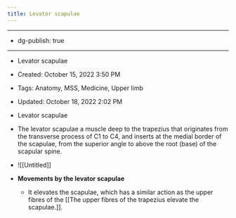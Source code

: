 ```yaml
---
title: Levator scapulae
---
```


- --

- dg-publish: true

- --

- Levator scapulae

- Created: October 15, 2022 3:50 PM

- Tags: Anatomy, MSS, Medicine, Upper limb

- Updated: October 18, 2022 2:02 PM

- Levator scapulae

- The levator scapulae a muscle deep to the trapezius that originates from the transverse process of C1 to C4, and inserts at the medial border of the scapulae, from the superior angle to above the root (base) of the scapular spine.

- ![[Untitled]]

- **************************************************************Movements by the levator scapulae**************************************************************
	 - It elevates the scapulae, which has a similar action as the upper fibres of the [[The upper fibres of the trapezius elevate the scapulae.]].
